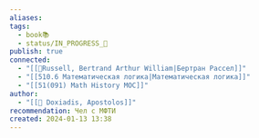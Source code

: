 ```yaml
---
aliases: 
tags:
  - book📚
  - status/IN_PROGRESS_🌿
publish: true
connected:
  - "[[👤Russell, Bertrand Arthur William|Бертран Рассел]]"
  - "[[510.6 Математическая логика|Математическая логика]]"
  - "[[51(091) Math History MOC]]"
author:
  - "[[👤 Doxiadis, Apostolos]]"
recommendation: Чел с МФТИ
created: 2024-01-13 13:38
---
```


